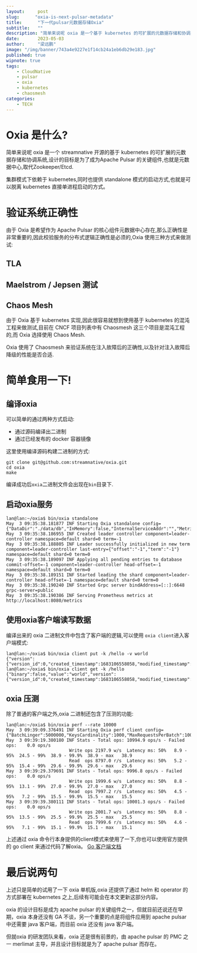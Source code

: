 ```yaml
---
layout:     post 
slug:      "oxia-is-next-pulsar-metadata"
title:      "下一代pulsar元数据存储Oxia"
subtitle:   ""
description: "简单来说呢 oxia 是一个基于 kubernetes 的可扩展的元数据存储和协调系统,设计的目标是为了成为Apache Pulsar 的关键组件,也就是元数据中心,取代Zookeeper/Etcd."
date:       2023-05-03
author:     "梁远鹏"
image: "/img/banner/743a4e9227e1f14cb24a1eb6db29e183.jpg"
published: true
wipnote: true
tags:
    - CloudNative
    - pulsar
    - oxia
    - kubernetes
    - chaosmesh
categories: 
    - TECH
---
```


# Oxia 是什么?

简单来说呢 oxia 是一个 streamnative 开源的基于 kubernetes 的可扩展的元数据存储和协调系统,设计的目标是为了成为Apache Pulsar 的关键组件,也就是元数据中心,取代Zookeeper/Etcd.  

集群模式下依赖于 kubernetes,同时也提供 standalone 模式的启动方式,也就是可以脱离 kubernetes 直接单进程启动的方式。

# 验证系统正确性

由于 Oxia 是希望作为 Apache Pulsar 的核心组件元数据中心存在,那么正确性是非常重要的,因此校验服务的分布式逻辑正确性是必须的,Oxia 使用三种方式来做测试:

## TLA

## Maelstrom / Jepsen 测试

## Chaos Mesh

由于 Oxia 基于 kubernetes 实现,因此很容易就想到使用基于 kubernetes 的混沌工程来做测试,目前在 CNCF 项目列表中有 Chaosmesh 这三个项目是混沌工程的,而 Oxia 选择使用 Chaos Mesh.

Oxia 使用了 Chaosmesh 来验证系统在注入故障后的正确性,以及针对注入故障后降级的性能是否合适.

# 简单食用一下!  

## 编译oxia

可以简单的通过两种方式启动:

- 通过源码编译出二进制
- 通过已经发布的 docker 容器镜像

这里使用编译源码构建二进制的方式:

```
git clone git@github.com:streamnative/oxia.git
cd oxia
make
```

编译成功后`oxia`二进制文件会出现在`bin`目录下.

## 启动oxia服务

```shell
lan@lan:~/oxia$ bin/oxia standalone
May  3 09:35:38.181877 INF Starting Oxia standalone config={"DataDir":"./data/db","InMemory":false,"InternalServiceAddr":"","MetricsServiceAddr":"0.0.0.0:8080","NotificationsRetentionTime":3600000000000,"NumShards":1,"PublicServiceAddr":"0.0.0.0:6648","WalDir":"./data/wal","WalRetentionTime":3600000000000}
May  3 09:35:38.186955 INF Created leader controller component=leader-controller namespace=default shard=0 term=-1
May  3 09:35:38.188805 INF Leader successfully initialized in new term component=leader-controller last-entry={"offset":"-1","term":"-1"} namespace=default shard=0 term=0
May  3 09:35:38.189097 INF Applying all pending entries to database commit-offset=-1 component=leader-controller head-offset=-1 namespace=default shard=0 term=0
May  3 09:35:38.189151 INF Started leading the shard component=leader-controller head-offset=-1 namespace=default shard=0 term=0
May  3 09:35:38.190240 INF Started Grpc server bindAddress=[::]:6648 grpc-server=public
May  3 09:35:38.190386 INF Serving Prometheus metrics at http://localhost:8080/metrics
```

## 使用oxia客户端读写数据

编译出来的 oxia 二进制文件中包含了客户端的逻辑,可以使用 `oxia client`进入客户端模式:

```shell
lan@lan:~/oxia$ bin/oxia client put -k /hello -v world
{"version":{"version_id":0,"created_timestamp":1683106558058,"modified_timestamp":1683106558058,"modifications_count":0}}
lan@lan:~/oxia$ bin/oxia client get -k /hello
{"binary":false,"value":"world","version":{"version_id":0,"created_timestamp":1683106558058,"modified_timestamp":1683106558058,"modifications_count":0}}
```

## oxia 压测

除了普通的客户端之外,oxia 二进制还包含了压测的功能:

```shell
lan@lan:~/oxia$ bin/oxia perf --rate 10000
May  3 09:39:09.376491 INF Starting Oxia perf client config={"BatchLinger":5000000,"KeysCardinality":1000,"MaxRequestsPerBatch":1000,"Namespace":"default","ReadPercentage":80,"RequestRate":10000,"RequestTimeout":30000000000,"ServiceAddr":"localhost:6648","ValueSize":128}
May  3 09:39:19.380180 INF Stats - Total ops: 10994.9 ops/s - Failed ops:    0.0 ops/s
                        Write ops 2197.9 w/s  Latency ms: 50%   8.9 - 95%  24.5 - 99%  38.9 - 99.9%  38.9 - max   38.9
                        Read  ops 8797.0 r/s  Latency ms: 50%   5.2 - 95%  15.4 - 99%  29.6 - 99.9%  29.6 - max   29.6
May  3 09:39:29.379691 INF Stats - Total ops: 9996.8 ops/s - Failed ops:    0.0 ops/s
                        Write ops 1999.6 w/s  Latency ms: 50%   8.8 - 95%  13.1 - 99%  27.0 - 99.9%  27.0 - max   27.0
                        Read  ops 7997.2 r/s  Latency ms: 50%   4.5 - 95%   7.2 - 99%  15.5 - 99.9%  15.5 - max   15.5
May  3 09:39:39.380111 INF Stats - Total ops: 10001.3 ops/s - Failed ops:    0.0 ops/s
                        Write ops 2001.7 w/s  Latency ms: 50%   8.8 - 95%  13.5 - 99%  25.5 - 99.9%  25.5 - max   25.5
                        Read  ops 7999.6 r/s  Latency ms: 50%   4.6 - 95%   7.1 - 99%  15.1 - 99.9%  15.1 - max   15.1
```  

上述通过 oxia 命令行本身提供的client模式来使用了一下,你也可以使用官方提供的 go client 来通过代码了解oxia。 [Go 客户端文档](https://github.com/streamnative/oxia/blob/main/docs/go-api.md) 

# 最后说两句

上述只是简单的试用了一下 oxia 单机版,oxia 还提供了通过 helm 和 operator 的方式部署在 kubernetes 之上,后续有可能会在本文更新这部分内容。

oxia 的设计目标是成为 apache pulsar 的关键组件之一，但就目前还说还在早期，oxia 本身还没有 GA 不谈，另一个重要的点是将组件应用到 apache pulsar 中还需要 java 客户端，而目前 oxia 还没有 java 客户端。

但就oxia 的研发团队来看，oxia 还是很有前景的，由 apache pulsar 的 PMC 之一 merlimat 主导，并且设计目标就是为了 apache pulsar 而存在。